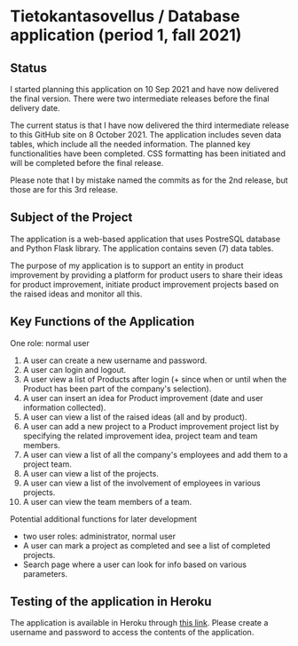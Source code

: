 # Tietokantasovellus / Database application (period 1, fall 2021)

## Status

I started planning this application on 10 Sep 2021 and have now delivered the final version. There were two intermediate releases before the final
delivery date.

The current status is that I have now delivered the third intermediate release to this GitHub site on 8 October 2021. The application includes seven data tables, which include all the needed information. The planned key functionalities have been completed. CSS formatting has been initiated and will be completed before the final release.

Please note that I by mistake named the commits as for the 2nd release, but those are for this 3rd release.

## Subject of the Project

The application is a web-based application that uses PostreSQL database and Python Flask library. The application contains seven (7) data tables.

The purpose of my application is to support an entity in product improvement by providing a platform for product users to share their ideas for product improvement, initiate product improvement projects based on the raised ideas and monitor all this.

## Key Functions of the Application
One role: normal user

1. A user can create a new username and password.
1. A user can login and logout.
1. A user view a list of Products after login (+ since when or until when the Product has been part of the company's selection).
1. A user can insert an idea for Product improvement (date and user information collected).
1. A user can view a list of the raised ideas (all and by product).
1. A user can add a new project to a Product improvement project list by specifying the related improvement idea, project team and team members.
1. A user can view a list of all the company's employees and add them to a project team.
1. A user can view a list of the projects.
1. A user can view a list of the involvement of employees in various projects.
1. A user can view the team members of a team.


Potential additional functions for later development
* two user roles: administrator, normal user
* A user can mark a project as completed and see a list of completed projects.
* Search page where a user can look for info based on various parameters.

## Testing of the application in Heroku

The application is available in Heroku through [this link](https://tikaso-app.herokuapp.com/). Please create a username and password to access the contents of the application.
